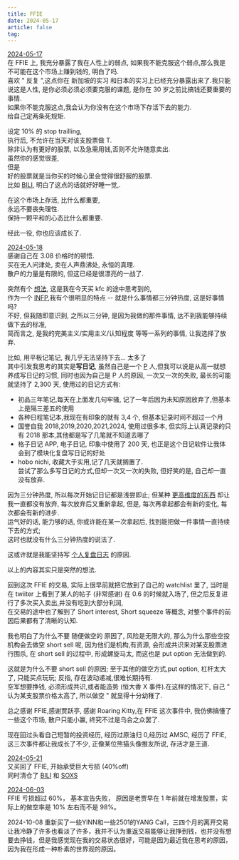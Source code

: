 ```yaml
---
title: FFIE
date: 2024-05-17
article: false
tag:
---
```


[2024-05-17](2024-05-17)  
在 FFIE 上, 我充分暴露了我在人性上的弱点, 如果我不能克服这个弱点,那么我是不可能在这个市场上赚到钱的, 明白了吗.  
喜欢 " 反复 ",这点你在 新加坡的实习 和日本的实习上已经充分暴露出来了.我只能说这是人性, 是你必须必须必须要克服的课题, 是你在 30 岁之前比搞钱还要重要的事情.  
如果你不能克服这点,我会认为你没有在这个市场下存活下去的能力.  
给自己定两条死规矩.

设定 10% 的 stop trailling,  
执行后, 不允许在当天对该支股票做 T.  
除非认为有更好的股票, 以及急需用钱,否则不允许随意卖出.  
虽然你的感觉很差,  
但是  
好的股票就是当你买的时候心里会觉得很舒服的股票.  
比如 [BILI](BILI), 明白了这点的话就好好睡一觉,.

在这个市场上存活, 比什么都重要,  
永远不要丧失理性.  
保持一颗平和的心态比什么都重要.

经此一役, 你也应该成长了.  

[2024-05-18](2024-05-18)  
感谢自己在 3.08 价格时的顿悟.  
买在无人问津处, 卖在人声鼎沸处, 永恒的真理.  
散户的力量是有限的, 但这已经是很漂亮的一战了.

突然有个 [想法](../03%20思/思), 这是我在今天买 kfc 的途中思考到的,  
作为一个 [INFP](INFP),我有个很明显的特点 -- 就是什么事情都三分钟热度, 这是好事情吗?  
不好, 但我随即意识到, 之所以三分钟, 是因为我做的那件事情, 达不到我能够持续做下去的标准,  
简而言之, 是我的完美主义/实用主义/认知程度 等等一系列的事情, 让我选择了放弃.

比如, 用平板记笔记, 我几乎无法坚持下去... 太多了  
其中引发我思考的其实是**写日记**, 虽然自己是一个 [P](../05%20我/INFP) 人,但我可以说是从高一就想养成写日记的习惯, 同时也因为自己是 P 人的原因, 一次又一次的失败, 最长的可能就坚持了 2,300 天, 使用过的日记方式有:
- 初品三年笔记,每天在上面发几句牢骚, 记了一年后因为未知原因放弃了,但基本上是隔三差五的使用
- 各种日程笔记本,我现在有印象的就有 3,4 个, 但基本记录时间不超过一个月
- 国誉自我 2018,2019,2020,2021,2024, 使用过很多本, 但实际上认真记录的只有 2018 那本,其他都是写了几笔就不知道去哪了
- 格子日记 APP, 电子日记, 印象中使用了 200 天, 也正是这个日记软件让我体会到了模块化复盘写日记的好处
- hobo nichi, 收藏大于实用,记了几天就搁置了.  
尝试了那么多写日记的方式,但却一次又一次的失败, 但好笑的是, 自己却一直没有放弃.

因为三分钟热度, 所以每次开始记日记都是浅尝即止; 但某种 [更高维度的东西](../03%20思/思) 却让我一直都没有放弃, 每次放弃后又重新拿起, 但是, 每次再拿起都会有新的变化, 每次都会有新的进步.  
运气好的话, 能力够的话, 你或许能在某一次拿起后, 找到能把做一件事情一直持续下去的方式;  
这时也就没有什么三分钟热度的说法了. 

这或许就是我能坚持写 [个人复盘日志](../../08%20Tools/01%20系统/03%20个人复盘日志) 的原因.

以上的内容其实只是突然的想法.

回到这次 FFIE 的交易, 实际上很早前就把它放到了自己的 watchlist 里了, 当时是在 twiiter 上看到了某人的帖子 (非常感谢) 在 0.6 的时候就入场了, 但之后反复进行了多次买入卖出,并没有吃到大部分利润,  
在交易的途中也了解到了 Short interest, Short squeeze 等概念, 对整个事件的前因后果都有了清晰的认知.

我也明白了为什么不要 随便做空的 原因了, 风险是无限大的, 那么为什么那些空投机构会去做空 short sell 呢, 因为他们是机构,有资源, 会形成共识来对某支股票进行围杀, 在 short sell 的过程中, 形成螺旋马太, 而这也是 put option 无法做到的.

这就是为什么不要 short sell 的原因; 至于其他的做空方式,put option, 杠杆太大了, 只能买点玩玩; 反指, 存在波动递减,很难长期持有.  
空军想要挣钱, 必须形成共识,或者能造势 (恒大香 X 事件).在这样的情况下, 自己 " 认为某支股票价格太高了, 所以做空 " 就显得十分幼稚了.

总之感谢 FFIE,感谢贾跃亭, 感谢 Roaring Kitty,在 FFIE 这次事件中, 我仿佛搞懂了一些这个市场, 散户只能小赢, 终究不过是乌合之众罢了.

现在回过头看自己短暂的投资经历, 经历过原油归 0,经历过 AMSC, 经历了 FFIE, 这三次事件都让我成长了不少, 正像某位熊猫头像推友所说, 存活才是王道.

[2024-05-21](2024-05-21)  
又买回了 FFIE, 开始承受巨大亏损 (40%off)  
同时清仓了 [BILI](BILI) 和 [SOXS](SOXS)

[2024-06-03](2024-06-03)  
FFIE 亏损超过 60%， 基本宣告失败， 原因是老贾早在 1 年前就在增发股票，实际上的做空率是 10% 左右而不是 98%。

2024-10-08 
重新买了一些YINN和一些2501的YANG Call，三四个月的离开交易让我冷静了许多也看淡了许多，我并不认为重返交易能够让我挣到钱，也并没有想要去挣钱，但是我感觉现在我的交易状态很好，可能是因为最近我在思考的原因，因为我在形成一种朴素的世界观的原因。